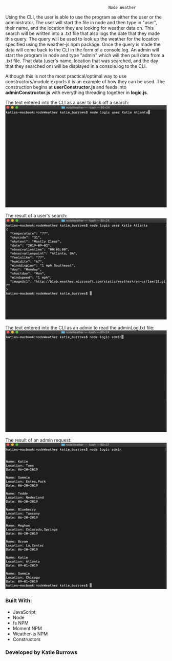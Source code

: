                                                  Node Weather 

Using the CLI, the user is able to use the program as either the user or the administrator.  The user will start the file in node and then type in "user", their name, and the location they are looking for weather data on.  This search will be written into a .txt file that also logs the date that they made this query.  The query will be used to look up the weather for the location specified using the weather-js npm package.  Once the query is made the data will come back to the CLI in the form of a console.log. An admin will start the program in node and type "admin" which will then pull data from a .txt file.  That data (user's name, location that was searched, and the day that they searched on) will be displayed in a console.log to the CLI.

Although this is not the most practical/optimal way to use constructors/module.exports it is an example of how they can be used. The construction begins at __userConstructor.js__ and feeds into __adminConstructor.js__ with everything threading together in __logic.js__.

The text entered into the CLI as a user to kick off a search:
![User search language](assets/images/userStart.png)

The result of a user's search:
![User search results](assets/images/userResult.png)

The text entered into the CLI as an admin to read the adminLog.txt file:
![Admin language](assets/images/adminStart.png)

The result of an admin request:
![Admin results](assets/images/adminResult.png)

### Built With:
* JavaScript
* Node 
* fs NPM
* Moment NPM
* Weather-js NPM
* Constructors


### Developed by Katie Burrows
